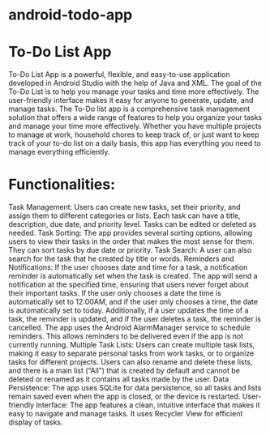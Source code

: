 # android-todo-app
# To-Do List App
To-Do List App is a powerful, flexible, and easy-to-use application developed in Android Studio with the help of Java and XML. The goal of the To-Do List is to help you manage your tasks and time more effectively. The user-friendly interface makes it easy for anyone to generate, update, and manage tasks.
The To-Do list app is a comprehensive task management solution that offers a wide range of features to help you organize your tasks and manage your time more effectively. Whether you have multiple projects to manage at work, household chores to keep track of, or just want to keep track of your to-do list on a daily basis, this app has everything you need to manage everything efficiently.
# Functionalities:
Task Management: Users can create new tasks, set their priority, and assign them to different categories or lists. Each task can have a title, description, due date, and priority level. Tasks can be edited or deleted as needed.
Task Sorting: The app provides several sorting options, allowing users to view their tasks in the order that makes the most sense for them. They can sort tasks by due date or priority.
Task Search: A user can also search for the task that he created by title or words.
Reminders and Notifications: If the user chooses date and time for a task, a notification reminder is automatically set when the task is created. The app will send a notification at the specified time, ensuring that users never forget about their important tasks. If the user only chooses a date the time is automatically set to 12:00AM, and if the user only chooses a time, the date is automatically set to today. Additionally, if a user updates the time of a task, the reminder is updated, and if the user deletes a task, the reminder is cancelled. The app uses the Android AlarmManager service to schedule reminders. This allows reminders to be delivered even if the app is not currently running.
Multiple Task Lists: Users can create multiple task lists, making it easy to separate personal tasks from work tasks, or to organize tasks for different projects. Users can also rename and delete these lists, and there is a main list (“All”) that is created by default and cannot be deleted or renamed as it contains all tasks made by the user.
Data Persistence: The app uses SQLite for data persistence, so all tasks and lists remain saved even when the app is closed, or the device is restarted.
User-friendly Interface: The app features a clean, intuitive interface that makes it easy to navigate and manage tasks. It uses Recycler View for efficient display of tasks.
